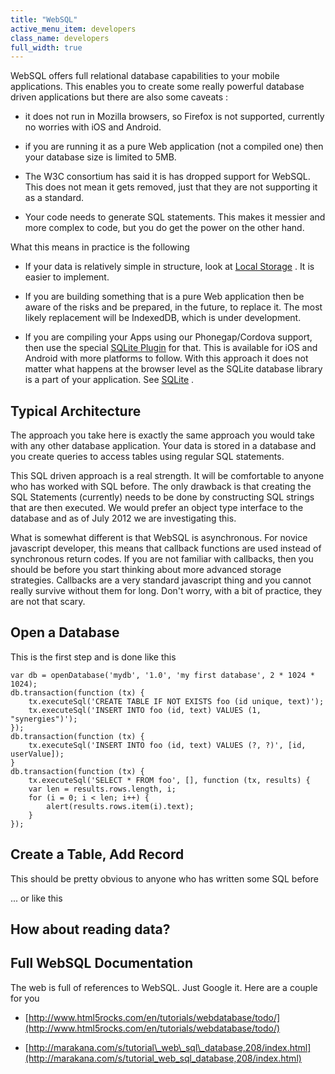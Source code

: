 ```yaml
---
title: "WebSQL"
active_menu_item: developers
class_name: developers
full_width: true
---
```



WebSQL offers full relational database capabilities to your mobile applications. This enables you to create some really powerful database driven applications but there are also some caveats :

 - it does not run in Mozilla browsers, so Firefox is not supported, currently no worries with iOS and Android.

 - if you are running it as a pure Web application (not a compiled one) then your database size is limited to 5MB.

 - The W3C consortium has said it is has dropped support for WebSQL. This does not mean it gets removed, just that they are not supporting it as a standard.

 - Your code needs to generate SQL statements. This makes it messier and more complex to code, but you do get the power on the other hand.

What this means in practice is the following

 - If your data is relatively simple in structure, look at [Local Storage](local-storage-example.htm) . It is easier to implement.

 - If you are building something that is a pure Web application then be aware of the risks and be prepared, in the future, to replace it. The most likely replacement will be IndexedDB, which is under development.

 - If you are compiling your Apps using our Phonegap/Cordova support, then use the special [SQLite Plugin](../../ac-mobile-build-phonegap/cordova/ac-mobile-build/ac-build-plugins/sqlite-plugin/) for that. This is available for iOS and Android with more platforms to follow. With this approach it does not matter what happens at the browser level as the SQLite database library is a part of your application. See [SQLite](sqlite.htm) .

## Typical Architecture

The approach you take here is exactly the same approach you would take with any other database application. Your data is stored in a database and you create queries to access tables using regular SQL statements.

This SQL driven approach is a real strength. It will be comfortable to anyone who has worked with SQL before. The only drawback is that creating the SQL Statements (currently) needs to be done by constructing SQL strings that are then executed. We would prefer an object type interface to the database and as of July 2012 we are investigating this.

What is somewhat different is that WebSQL is asynchronous. For novice javascript developer, this means that callback functions are used instead of synchronous return codes. If you are not familiar with callbacks, then you should be before you start thinking about more advanced storage strategies. Callbacks are a very standard javascript thing and you cannot really survive without them for long. Don't worry, with a bit of practice, they are not that scary.

## Open a Database

This is the first step and is done like this

    var db = openDatabase('mydb', '1.0', 'my first database', 2 * 1024 * 1024);
    db.transaction(function (tx) {
        tx.executeSql('CREATE TABLE IF NOT EXISTS foo (id unique, text)');
        tx.executeSql('INSERT INTO foo (id, text) VALUES (1, "synergies")');
    });
    db.transaction(function (tx) {
        tx.executeSql('INSERT INTO foo (id, text) VALUES (?, ?)', [id, userValue]);
    }
    db.transaction(function (tx) {
        tx.executeSql('SELECT * FROM foo', [], function (tx, results) {
        var len = results.rows.length, i;
        for (i = 0; i < len; i++) {
            alert(results.rows.item(i).text);
        }
    });
   

## Create a Table, Add Record

This should be pretty obvious to anyone who has written some SQL before

... or like this

## How about reading data?

## Full WebSQL Documentation

The web is full of references to WebSQL. Just Google it. Here are a couple for you

 - [http://www.html5rocks.com/en/tutorials/webdatabase/todo/](http://www.html5rocks.com/en/tutorials/webdatabase/todo/)

 - [http://marakana.com/s/tutorial\_web\_sql\_database,208/index.html](http://marakana.com/s/tutorial_web_sql_database,208/index.html)

